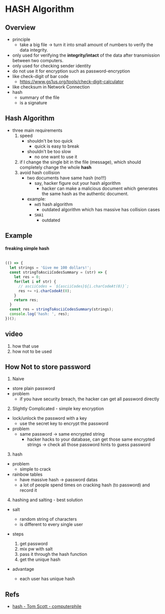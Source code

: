 
# HASH Algorithm

## Overview
* principle
    * take a big file -> turn it into small amount of numbers to verify the data integrity.
* only used for verifying the **integrity/intact** of the data after transmission between two computers.
* only used for checking sender identity
* do not use it for encryption such as password-encryption
* like check-digit of bar code
    * https://www.gs1us.org/tools/check-digit-calculator
* like checksum in Network Connection
* hash
    * summary of the file
    * is a signature


## Hash Algorithm
* three main requirements
    1. speed
        * shouldn't be too quick
            * quick is easy to break
        * shouldn't be too slow
            * no one want to use it
    2. if I change the single bit in the file (message), which should completely change the whole **hash**
    3. avoid hash collision
        * two documents have same hash (no!!!)
            * say, hacker figure out your hash algorithm
                * hacker can make a malicious document which generates the same hash as the authentic document.
        * example:
            * `md5` hash algorithm
                * outdated algorithm which has massive has collision cases
            * `SHA1`
                * outdated

## Example

#### freaking simple hash

```js

(() => {
  let strings = 'Give me 100 dollars!';
  const stringToAsciiCodesSummary = (str) => {
    let res = 0;
    for(let i of str) {
      // asciiCodes = `${asciiCodes}${i.charCodeAt(0)}`;
      res += +i.charCodeAt(0);
    }
    return res;
  }
  const res = stringToAsciiCodesSummary(strings);
  console.log('hash: ', res);
})();


```

## video
1. how that use
2. how not to be used


## How Not to store password

1. Naive
* store plain password
* problem
    * if you have security breach, the hacker can get all password directly

2. Slightly Complicated - simple key encryption
* lock/unlock the password with a key
    * use the secret key to encrypt the password
* problem
    * same password -> same encrypted string
        * hacker hacks to your database, can get those same encrypted strings -> check all those password hints to guess password

3. hash
* problem
    * simple to crack
* rainbow tables
    * have massive hash -> password datas
    * a lot of people spend times on cracking hash (to password) and record it

4. hashing and salting - best solution
* salt
    * random string of characters
    * is different to every single user

* steps
    1. get password
    2. mix pw with salt
    3. pass it through the hash function
    4. get the unique hash
* advantage
    * each user has unique hash


## Refs

* [hash - Tom Scott - computerphile](https://www.youtube.com/watch?v=b4b8ktEV4Bg)
